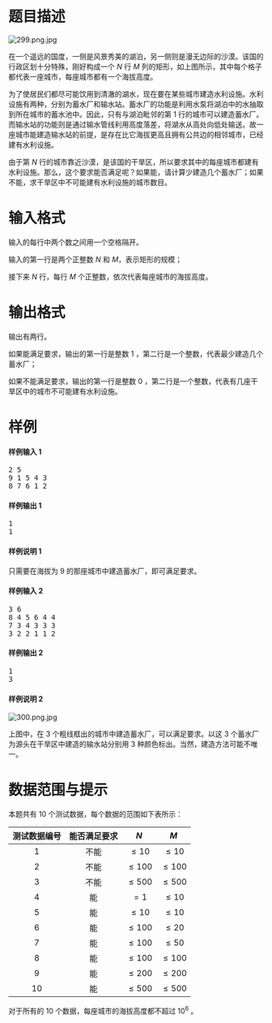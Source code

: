 
# 题目描述

![299.png.jpg](/source/guoj/1184/img/aHR0cHM6Ly9pLmxvbGkubmV0LzIwMTgvMDUvMjIvNWIwM2RiNTY1NTBhMy5qcGc=.jpg)

在一个遥远的国度，一侧是风景秀美的湖泊，另一侧则是漫无边际的沙漠。该国的行政区划十分特殊，刚好构成一个 $N$ 行 $M$ 列的矩形，如上图所示，其中每个格子都代表一座城市，每座城市都有一个海拔高度。

为了使居民们都尽可能饮用到清澈的湖水，现在要在某些城市建造水利设施。水利设施有两种，分别为蓄水厂和输水站。蓄水厂的功能是利用水泵将湖泊中的水抽取到所在城市的蓄水池中。因此，只有与湖泊毗邻的第 $1$ 行的城市可以建造蓄水厂。而输水站的功能则是通过输水管线利用高度落差，将湖水从高处向低处输送。故一座城市能建造输水站的前提，是存在比它海拔更高且拥有公共边的相邻城市，已经建有水利设施。

由于第 $N$ 行的城市靠近沙漠，是该国的干旱区，所以要求其中的每座城市都建有水利设施。那么，这个要求能否满足呢？如果能，请计算少建造几个蓄水厂；如果不能，求干旱区中不可能建有水利设施的城市数目。 

# 输入格式

输入的每行中两个数之间用一个空格隔开。

输入的第一行是两个正整数 $N$ 和 $M$，表示矩形的规模；

接下来 $N$ 行，每行 $M$ 个正整数，依次代表每座城市的海拔高度。 

# 输出格式

输出有两行。

如果能满足要求，输出的第一行是整数 $1$ ，第二行是一个整数，代表最少建造几个蓄水厂；

如果不能满足要求，输出的第一行是整数 $0$ ，第二行是一个整数，代表有几座干旱区中的城市不可能建有水利设施。 

# 样例

#### 样例输入 1
<pre>
2 5
9 1 5 4 3
8 7 6 1 2
</pre>

#### 样例输出 1
<pre>
1
1
</pre>

#### 样例说明 1

只需要在海拔为 $9$ 的那座城市中建造蓄水厂，即可满足要求。 

#### 样例输入 2
<pre>
3 6
8 4 5 6 4 4
7 3 4 3 3 3
3 2 2 1 1 2
</pre>

#### 样例输出 2
<pre>
1
3
</pre>

#### 样例说明 2

![300.png.jpg](/source/guoj/1184/img/aHR0cHM6Ly9pLmxvbGkubmV0LzIwMTgvMDUvMjIvNWIwM2RiNTY1NjcyOC5qcGc=.jpg)

上图中，在 $3$ 个粗线框出的城市中建造蓄水厂，可以满足要求。以这 $3$ 个蓄水厂为源头在干旱区中建造的输水站分别用 $3$ 种颜色标出。当然，建造方法可能不唯一。 


# 数据范围与提示

本题共有 $10$ 个测试数据，每个数据的范围如下表所示：

| 测试数据编号 | 能否满足要求 |    $N$    |    $M$    |    
| :----: | :----: | :-------: | :-------: |    
|   1    |   不能   | $\le 10$  | $\le 10$  |   
|   2    |   不能   | $\le 100$ | $\le 100$ |    
|   3    |   不能   | $\le 500$ | $\le 500$ |   
|   4    |   能    |   $=1$    | $\le 10$  |    
|   5    |   能    | $\le 10$  | $\le 10$  |    
|   6    |   能    | $\le 100$ | $\le 20$  |    
|   7    |   能    | $\le 100$ | $\le 50$  |   
|   8    |   能    | $\le 100$ | $\le 100$ |    
|   9    |   能    | $\le 200$ | $\le 200$ |    
|   10   |   能    | $\le 500$ | $\le 500$ |   

对于所有的 $10$ 个数据，每座城市的海拔高度都不超过 $10^6$ 。

